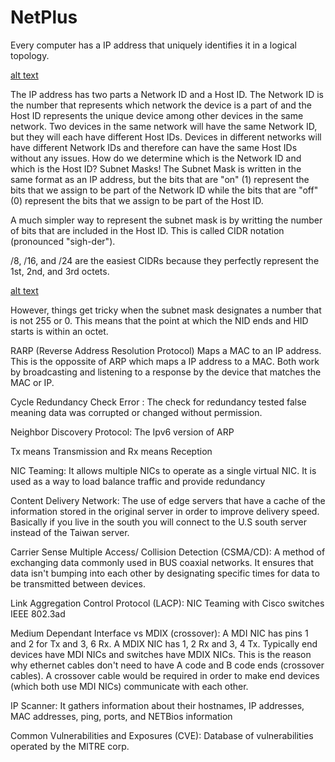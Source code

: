 # NetPlus

Every computer has a IP address that uniquely identifies it in a logical topology.

[alt text]()

The IP address has two parts a Network ID and a Host ID. The Network ID is the number that represents which network the device is a part of and the Host ID represents the unique device among other devices in the same network. Two devices in the same network will have the same Network ID, but they will each have different Host IDs. Devices in different networks will have different Network IDs and therefore can have the same Host IDs without any issues. How do we determine which is the Network ID and which is the Host ID? Subnet Masks! The Subnet Mask is written in the same format as an IP address, but the bits that are "on" (1) represent the bits that we assign to be part of the Network ID while the bits that are "off" (0) represent the bits that we assign to be part of the Host ID. 

A much simpler way to represent the subnet mask is by writting the number of bits that are included in the Host ID. This is called CIDR notation (pronounced "sigh-der"). 

/8, /16, and /24 are the easiest CIDRs because they perfectly represent the 1st, 2nd, and 3rd octets. 

[alt text]()

However, things get tricky when the subnet mask designates a number that is not 255 or 0. This means that the point at which the NID ends and HID starts is within an octet. 

RARP (Reverse Address Resolution Protocol) Maps a MAC to an IP address. This is the oppossite of ARP which maps a IP address to a MAC. Both work by broadcasting and listening to a response by the device that matches the MAC or IP.

Cycle Redundancy Check Error : The check for redundancy tested false meaning data was corrupted or changed without permission.

Neighbor Discovery Protocol: The Ipv6 version of ARP

Tx means Transmission and Rx means Reception

NIC Teaming: It allows multiple NICs to operate as a single virtual NIC. It is used as a way to load balance traffic and provide redundancy

Content Delivery Network: The use of edge servers that have a cache of the information stored in the original server in order to improve delivery speed. Basically if you live in the south you will connect to the U.S south server instead of the Taiwan server.

Carrier Sense Multiple Access/ Collision Detection (CSMA/CD): A method of exchanging data commonly used in BUS coaxial networks. It ensures that data isn't bumping into each other by designating specific times for data to be transmitted between devices. 

Link Aggregation Control Protocol (LACP): NIC Teaming with Cisco switches  IEEE 802.3ad  

Medium Dependant Interface vs MDIX (crossover): A MDI NIC has pins 1 and 2 for Tx and 3, 6 Rx. A MDIX NIC has 1, 2 Rx and 3, 4 Tx. Typically end devices have MDI NICs and switches have MDIX NICs. This is the reason why ethernet cables don't need to have A code and B code ends (crossover cables). A crossover cable would be required in order to make end devices (which both use MDI NICs) communicate with each other.

IP Scanner:  It gathers information about their hostnames, IP addresses, MAC addresses, ping, ports, and NETBios information

Common Vulnerabilities and Exposures (CVE): Database of vulnerabilities operated by the MITRE corp.

